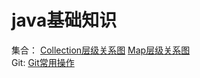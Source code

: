 # java基础知识
  集合：
  [Collection层级关系图](https://app.diagrams.net/#Hlxbzy666666%2FJava__basic%2Fmaster%2FCollection%2F%E9%9B%86%E5%90%88%E5%B1%82%E6%AC%A1%E7%BB%93%E6%9E%84%E5%9B%BE%2F%E9%9B%86%E5%90%88%E5%B1%82%E7%BA%A7%E5%85%B3%E7%B3%BB.png
)   [Map层级关系图](https://app.diagrams.net/#Hlxbzy666666%2FJava__basic%2Fmaster%2FCollection%2F%E9%9B%86%E5%90%88%E5%B1%82%E6%AC%A1%E7%BB%93%E6%9E%84%E5%9B%BE%2FMap%E6%8E%A5%E5%8F%A3%E5%B1%82%E7%BA%A7%E5%85%B3%E7%B3%BB.png)  
 Git:
 [Git常用操作](https://app.diagrams.net/#Hlxbzy666666%2FJava__basic%2Fmaster%2FGit%2FGit%E5%B8%B8%E7%94%A8%E6%93%8D%E4%BD%9C.png)
